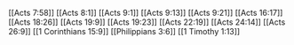 [[Acts 7:58]]
[[Acts 8:1]]
[[Acts 9:1]]
[[Acts 9:13]]
[[Acts 9:21]]
[[Acts 16:17]]
[[Acts 18:26]]
[[Acts 19:9]]
[[Acts 19:23]]
[[Acts 22:19]]
[[Acts 24:14]]
[[Acts 26:9]]
[[1 Corinthians 15:9]]
[[Philippians 3:6]]
[[1 Timothy 1:13]]
